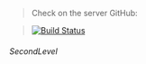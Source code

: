 > Check on the server GitHub:

> [![Build Status](https://travis-ci.org/joemccann/dillinger.svg?branch=master)](https://binatik.github.io/landing--expoforum) 

###### SecondLevel
